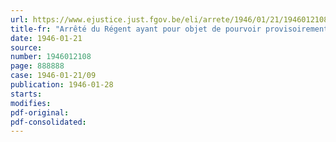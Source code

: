 ```yaml
---
url: https://www.ejustice.just.fgov.be/eli/arrete/1946/01/21/1946012108/justel
title-fr: "Arrêté du Régent ayant pour objet de pourvoir provisoirement à la gestion des synagogues israélites"
date: 1946-01-21
source:
number: 1946012108
page: 888888
case: 1946-01-21/09
publication: 1946-01-28
starts:
modifies:
pdf-original:
pdf-consolidated:
---
```



